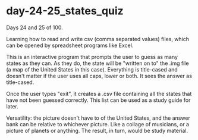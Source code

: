 # day-24-25_states_quiz
Days 24 and 25 of 100.

Learning how to read and write csv (comma separated values) files, which can be opened by spreadsheet programs like Excel.

This is an interactive program that prompts the user to guess as many states as they can. As they do, the state will be "written on to" the .img file (a map of the United States in this case). Everything is title-cased and doesn't matter if the user uses all caps, lower or both. It sees the answer as title-cased.

Once the user types "exit", it creates a .csv file containing all the states that have not been guessed correctly. This list can be used as a study guide for later.

Versatility: the picture doesn't have to of the United States, and the answer bank can be relative to whichever picture. Like a collage of musicians, or a picture of planets or anything. The result, in turn, would be study material.
